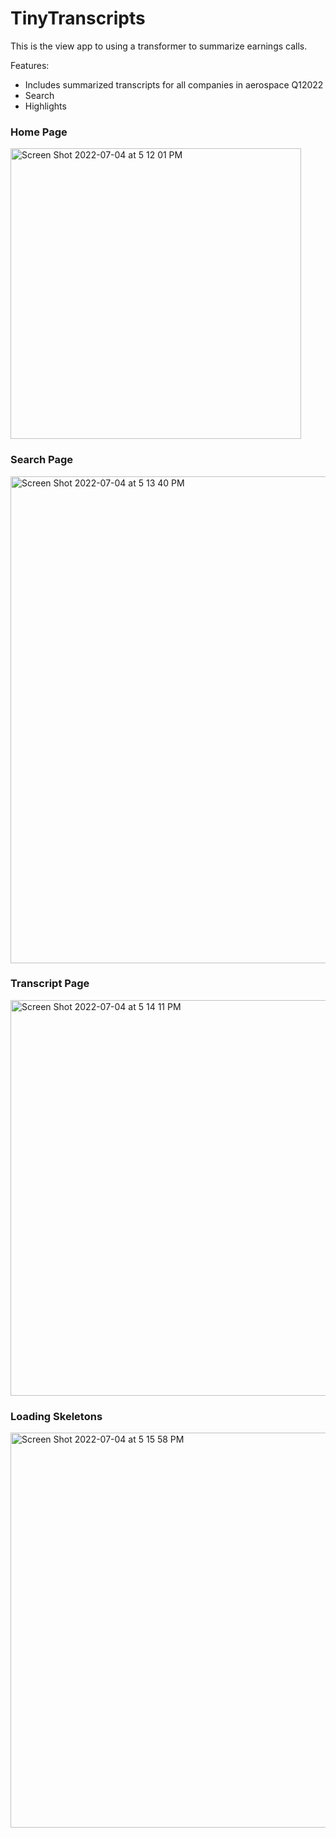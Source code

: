 # TinyTranscripts

This is the view app to using a transformer to summarize earnings calls.

Features:
- Includes summarized transcripts for all companies in aerospace Q12022 
- Search 
- Highlights

### Home Page
<img width="465" alt="Screen Shot 2022-07-04 at 5 12 01 PM" src="https://user-images.githubusercontent.com/20618426/177227311-a6d9c8a8-01ec-47a6-9c1d-7203870df67e.png">

### Search Page
<img width="779" alt="Screen Shot 2022-07-04 at 5 13 40 PM" src="https://user-images.githubusercontent.com/20618426/177227422-ab617b4b-7370-4886-89af-eece75910859.png">

### Transcript Page
<img width="633" alt="Screen Shot 2022-07-04 at 5 14 11 PM" src="https://user-images.githubusercontent.com/20618426/177227451-cc2abe09-408e-4bab-830b-c95cb8e00a28.png">

### Loading Skeletons
<img width="632" alt="Screen Shot 2022-07-04 at 5 15 58 PM" src="https://user-images.githubusercontent.com/20618426/177227561-9ec65900-37cc-44a2-ace1-8d517df037da.png">
